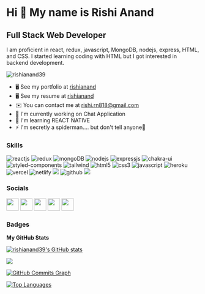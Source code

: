 Hi 👋 My name is Rishi Anand
============================

Full Stack Web Developer
------------------------

I am proficient in react, redux, javascript, MongoDB, nodejs, express, HTML, and CSS. I started learning coding with HTML but I got interested in backend development.

<p align="left"> <img src="https://komarev.com/ghpvc/?username=rishianand39&label=Profile%20views&color=0e75b6&style=flat" alt="rishianand39" /> </p>


* 🖥️  See my portfolio at [rishianand](https://rishianand.vercel.app/)
* 🖥️  See my resume at [rishianand](https://drive.google.com/file/d/140OeianP7vUB0BN9uhFqW45_RbVuE-mS/view?usp=sharing)
* ✉️  You can contact me at [rishi.rn818@gmail.com](mailto:rishi.rn818@gmail.com)
* 🚀  I'm currently working on Chat Application
* 🧠  I'm learning REACT NATIVE
* ⚡  I'm secretly a spiderman.... but don't tell anyone🤫

### Skills


<p>
<img src="https://img.shields.io/badge/React-20232A?style=for-the-badge&logo=react&logoColor=61DAFB" alt="reactjs" />
<img src="https://img.shields.io/badge/Redux-593D88?style=for-the-badge&logo=redux&logoColor=white" alt="redux" />
<img src="https://img.shields.io/badge/-MongoDB-4DB33D?style=for-the-badge&logo=mongodb&logoColor=FFFFFF" alt='mongoDB'> 
<img src="https://img.shields.io/badge/Node.js-339933?style=for-the-badge&logo=nodedotjs&logoColor=white" alt="nodejs" />
<img src="https://img.shields.io/badge/Express.js-000000?style=for-the-badge&logo=express&logoColor=white" alt="expressjs"/>
<img src="https://img.shields.io/badge/Chakra%20UI-3bc7bd?style=for-the-badge&logo=chakraui&logoColor=white" alt="chakra-ui"/>
<img src="https://img.shields.io/badge/styled--components-DB7093?style=for-the-badge&logo=styled-components&logoColor=white" alt="styled-components"/>
<img src="https://img.shields.io/badge/Tailwind_CSS-38B2AC?style=for-the-badge&logo=tailwind-css&logoColor=white" alt="tailwind"/>

<img src="https://img.shields.io/badge/HTML5-E34F26?style=for-the-badge&logo=html5&logoColor=white" alt="html5"/>
<img src="https://img.shields.io/badge/CSS3-1572B6?style=for-the-badge&logo=css3&logoColor=white" alt="css3"/>
<img src="https://img.shields.io/badge/JavaScript-323330?style=for-the-badge&logo=javascript&logoColor=F7DF1E" alt="javascript"/>

<img src="https://img.shields.io/badge/Heroku-430098?style=for-the-badge&logo=heroku&logoColor=white" alt="heroku"/>
<img src="https://img.shields.io/badge/Vercel-100000?style=for-the-badge&logo=Vercel&logoColor=white" alt="vercel"/>
<img src="https://img.shields.io/badge/Netlify-black?style=for-the-badge&logo=netlify&logoColor=#0370BA" alt="netlify"/>
<img src="http://img.shields.io/badge/-Postman-F57141?style=for-the-badge&logo=postman&logoColor=white">


<img src="https://img.shields.io/badge/GitHub-000000?style=for-the-badge&logo=github&logoColor=FFFFFF" alt="github"/>
<img src="http://img.shields.io/badge/-Git-F1502F?style=for-the-badge&logo=git&logoColor=FFFFFF">

</p>


### Socials

<p align="left"> <a href="https://www.github.com/rishianand39" target="_blank" rel="noreferrer"><img src="https://raw.githubusercontent.com/danielcranney/readme-generator/main/public/icons/socials/github-dark.svg" width="32" height="32" /></a> <a href="https://www.linkedin.com/in/rishianand39" target="_blank" rel="noreferrer"><img src="https://raw.githubusercontent.com/danielcranney/readme-generator/main/public/icons/socials/linkedin.svg" width="32" height="32" /></a> <a href="http://www.medium.com/rishi.rn818" target="_blank" rel="noreferrer"><img src="https://raw.githubusercontent.com/danielcranney/readme-generator/main/public/icons/socials/medium-dark.svg" width="32" height="32" /></a> <a href="https://www.twitter.com/rishianand39" target="_blank" rel="noreferrer"><img src="https://raw.githubusercontent.com/danielcranney/readme-generator/main/public/icons/socials/twitter.svg" width="32" height="32" /></a> <a href="https://www.youtube.com/channel/UCSc_cBmqmzhCph7hvnQv-yQ" target="_blank" rel="noreferrer"><img src="https://raw.githubusercontent.com/danielcranney/readme-generator/main/public/icons/socials/youtube.svg" width="32" height="32" /></a></p>

### Badges

<b>My GitHub Stats</b>

<a href="http://www.github.com/rishianand39"><img src="https://github-readme-stats.vercel.app/api?username=rishianand39&show_icons=true&hide=&count_private=true&title_color=0891b2&text_color=ffffff&icon_color=0891b2&bg_color=1c1917&hide_border=true&show_icons=true" alt="rishianand39's GitHub stats" /></a>

<a href="http://www.github.com/rishianand39"><img src="https://github-readme-streak-stats.herokuapp.com/?user=rishianand39&stroke=ffffff&background=1c1917&ring=0891b2&fire=0891b2&currStreakNum=ffffff&currStreakLabel=0891b2&sideNums=ffffff&sideLabels=ffffff&dates=ffffff&hide_border=true" /></a>

<a href="http://www.github.com/rishianand39"><img src="https://activity-graph.herokuapp.com/graph?username=rishianand39&bg_color=1c1917&color=ffffff&line=0891b2&point=ffffff&area_color=1c1917&area=true&hide_border=true&custom_title=GitHub%20Commits%20Graph" alt="GitHub Commits Graph" /></a>

<a href="https://github.com/rishianand39" align="left"><img src="https://github-readme-stats.vercel.app/api/top-langs/?username=rishianand39&langs_count=10&title_color=0891b2&text_color=ffffff&icon_color=0891b2&bg_color=1c1917&hide_border=true&locale=en&custom_title=Top%20%Languages" alt="Top Languages" /></a>
